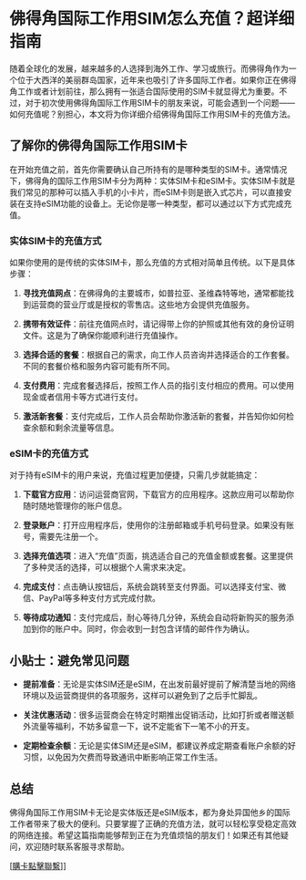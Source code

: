 # 佛得角国际工作用SIM怎么充值？超详细指南

随着全球化的发展，越来越多的人选择到海外工作、学习或旅行。而佛得角作为一个位于大西洋的美丽群岛国家，近年来也吸引了许多国际工作者。如果你正在佛得角工作或者计划前往，那么拥有一张适合国际使用的SIM卡就显得尤为重要。不过，对于初次使用佛得角国际工作用SIM卡的朋友来说，可能会遇到一个问题——如何充值呢？别担心，本文将为你详细介绍佛得角国际工作用SIM卡的充值方法。

## 了解你的佛得角国际工作用SIM卡

在开始充值之前，首先你需要确认自己所持有的是哪种类型的SIM卡。通常情况下，佛得角的国际工作用SIM卡分为两种：实体SIM卡和eSIM卡。实体SIM卡就是我们常见的那种可以插入手机的小卡片，而eSIM卡则是嵌入式芯片，可以直接安装在支持eSIM功能的设备上。无论你是哪一种类型，都可以通过以下方式完成充值。

### 实体SIM卡的充值方式

如果你使用的是传统的实体SIM卡，那么充值的方式相对简单且传统。以下是具体步骤：

1. **寻找充值网点**：在佛得角的主要城市，如普拉亚、圣维森特等地，通常都能找到运营商的营业厅或是授权的零售店。这些地方会提供充值服务。
   
2. **携带有效证件**：前往充值网点时，请记得带上你的护照或其他有效的身份证明文件。这是为了确保你能顺利进行充值操作。

3. **选择合适的套餐**：根据自己的需求，向工作人员咨询并选择适合的工作套餐。不同的套餐价格和服务内容可能有所不同。

4. **支付费用**：完成套餐选择后，按照工作人员的指引支付相应的费用。可以使用现金或者信用卡等方式进行支付。

5. **激活新套餐**：支付完成后，工作人员会帮助你激活新的套餐，并告知你如何检查余额和剩余流量等信息。

### eSIM卡的充值方式

对于持有eSIM卡的用户来说，充值过程更加便捷，只需几步就能搞定：

1. **下载官方应用**：访问运营商官网，下载官方的应用程序。这款应用可以帮助你随时随地管理你的账户信息。

2. **登录账户**：打开应用程序后，使用你的注册邮箱或手机号码登录。如果没有账号，需要先注册一个。

3. **选择充值选项**：进入“充值”页面，挑选适合自己的充值金额或套餐。这里提供了多种灵活的选择，可以根据个人需求来决定。

4. **完成支付**：点击确认按钮后，系统会跳转至支付界面。可以选择支付宝、微信、PayPal等多种支付方式完成付款。

5. **等待成功通知**：支付完成后，耐心等待几分钟，系统会自动将新购买的服务添加到你的账户中。同时，你会收到一封包含详情的邮件作为确认。

## 小贴士：避免常见问题

- **提前准备**：无论是实体SIM还是eSIM，在出发前最好提前了解清楚当地的网络环境以及运营商提供的各项服务，这样可以避免到了之后手忙脚乱。
  
- **关注优惠活动**：很多运营商会在特定时期推出促销活动，比如打折或者赠送额外流量等福利，不妨多留意一下，说不定能省下一笔不小的开支。

- **定期检查余额**：无论是实体SIM还是eSIM，都建议养成定期查看账户余额的好习惯，以免因为欠费而导致通讯中断影响正常工作生活。

## 总结

佛得角国际工作用SIM卡无论是实体版还是eSIM版本，都为身处异国他乡的国际工作者带来了极大的便利。只要掌握了正确的充值方法，就可以轻松享受稳定高效的网络连接。希望这篇指南能够帮到正在为充值烦恼的朋友们！如果还有其他疑问，欢迎随时联系客服寻求帮助。

[[購卡點擊聯繫](https://t.me/s/esim1088)]]